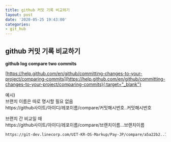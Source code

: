 ```yaml
---
title: github 커밋 기록 비교하기
layout: post
date: '2020-05-25 19:43:00'
categories:
- git_hub
---
```


## github 커밋 기록 비교하기
**github log compare two commits**  

[https://help.github.com/en/github/committing-changes-to-your-project/comparing-commits](https://help.github.com/en/github/committing-changes-to-your-project/comparing-commits){:target="_blank"}  

예시)  
브랜치 이름은 따로 명시할 필요 없음  
https://github사이트/아이디/레포이름/compare/커밋해시번호..커밋해시번호  

브랜치 간 비교일 때  
https://github사이트/아이디/레포이름/compare/브랜치이름...브랜치이름  

```bash
https://git-dev.linecorp.com/UIT-KR-OS-Markup/Pay-JP/compare/a5a22b2..7312f71
```